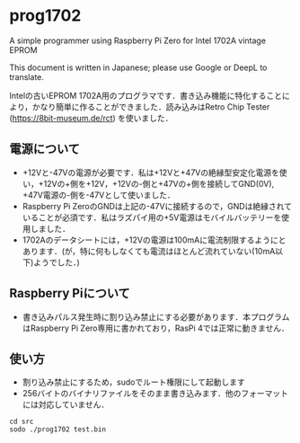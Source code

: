 # prog1702
A simple programmer using Raspberry Pi Zero for Intel 1702A vintage EPROM

This document is written in Japanese; please use Google or DeepL to translate.

Intelの古いEPROM 1702A用のプログラマです．書き込み機能に特化することにより，かなり簡単に作ることができました．読み込みはRetro Chip Tester (https://8bit-museum.de/rct) を使いました．

## 電源について
- +12Vと-47Vの電源が必要です．私は+12Vと+47Vの絶縁型安定化電源を使い，+12Vの+側を+12V，+12Vの-側と+47Vの+側を接続してGND(0V), +47V電源の-側を-47Vとして使いました．
- Raspberry Pi ZeroのGNDは上記の-47Vに接続するので，GNDは絶縁されていることが必須です．私はラズパイ用の+5V電源はモバイルバッテリーを使用しました．
- 1702Aのデータシートには，+12Vの電源は100mAに電流制限するようにとあります．(が，特に何もしなくても電流はほとんど流れていない(10mA以下)ようでした．)

## Raspberry Piについて
- 書き込みパルス発生時に割り込み禁止にする必要があります．本プログラムはRaspberry Pi Zero専用に書かれており，RasPi 4では正常に動きません．

## 使い方
- 割り込み禁止にするため，sudoでルート権限にして起動します
- 256バイトのバイナリファイルをそのまま書き込みます．他のフォーマットには対応していません．
```
cd src
sodo ./prog1702 test.bin
```
